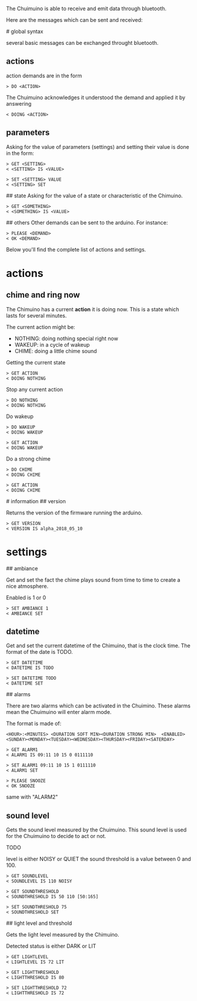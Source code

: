 
The Chuimuino is able to receive and emit data through bluetooth. 

Here are the messages which can be sent and received: 

# global syntax

several basic messages can be exchanged throught bluetooth. 

## actions
action demands are in the form

	> DO <ACTION>

The Chuimuino acknowledges it understood the demand and applied it by answering

	< DOING <ACTION> 

## parameters
Asking for the value of parameters (settings) and setting their value is done in the form:

	> GET <SETTING>
	< <SETTING> IS <VALUE>

	> SET <SETTING> VALUE
	< <SETTING> SET

## state
Asking for the value of a state or characteristic of the Chimuino.

	> GET <SOMETHING>
	< <SOMETHING> IS <VALUE>

## others
Other demands can be sent to the arduino. 
For instance:

	> PLEASE <DEMAND>
	< OK <DEMAND>

Below you'll find the complete list of actions and settings.


# actions
## chime and ring now

The Chimuino has a current **action** it is doing now. This is a state 
which lasts for several minutes.

The current action might be:
* NOTHING: doing nothing special right now
* WAKEUP: in a cycle of wakeup
* CHIME: doing a little chime sound

Getting the current state 

	> GET ACTION
	< DOING NOTHING

Stop any current action 

	> DO NOTHING
	< DOING NOTHING

Do wakeup

	> DO WAKEUP
	< DOING WAKEUP

	> GET ACTION
	< DOING WAKEUP 

Do a strong chime

	> DO CHIME
	< DOING CHIME 

	> GET ACTION
	< DOING CHIME 



# information
## version

Returns the version of the firmware running the arduino.

	> GET VERSION
	< VERSION IS alpha_2018_05_10


# settings
## ambiance

Get and set the fact the chime plays sound from time to time to create a nice atmosphere. 

Enabled is 1 or 0

	> SET AMBIANCE 1
	< AMBIANCE SET


## datetime

Get and set the current datetime of the Chimuino, that is the clock time.
The format of the date is TODO. 

    > GET DATETIME
    < DATETIME IS TODO

    > SET DATETIME TODO
    < DATETIME SET

## alarms

There are two alarms which can be activated in the Chuimino.
These alarms mean the Chuimuino will enter alarm mode. 

The format is made of:

    <HOUR>:<MINUTES> <DURATION SOFT MIN><DURATION STRONG MIN>  <ENABLED> <SUNDAY><MONDAY><TUESDAY><WEDNESDAY><THURSDAY><FRIDAY><SATERDAY>

	> GET ALARM1
	< ALARM1 IS 09:11 10 15 0 0111110

	> SET ALARM1 09:11 10 15 1 0111110
	< ALARM1 SET

	> PLEASE SNOOZE
	< OK SNOOZE

same with "ALARM2"

## sound level

Gets the sound level measured by the Chuimuino. 
This sound level is used for the Chuimuino to decide to act or not. 

TODO

level is either NOISY or QUIET
the sound threshold is a value between 0 and 100. 


	> GET SOUNDLEVEL
	< SOUNDLEVEL IS 110 NOISY

	> GET SOUNDTHRESHOLD
	< SOUNDTHRESHOLD IS 50 110 [50:165]

	> SET SOUNDTHRESHOLD 75
	< SOUNDTHRESHOLD SET


## light level and threshold

Gets the light level measured by the Chimuino. 

Detected status is either DARK or LIT

	> GET LIGHTLEVEL
	< LIGHTLEVEL IS 72 LIT

	> GET LIGHTTHRESHOLD
	< LIGHTTHRESHOLD IS 80

	> SET LIGHTTHRESHOLD 72
	< LIGHTTHRESHOLD IS 72

